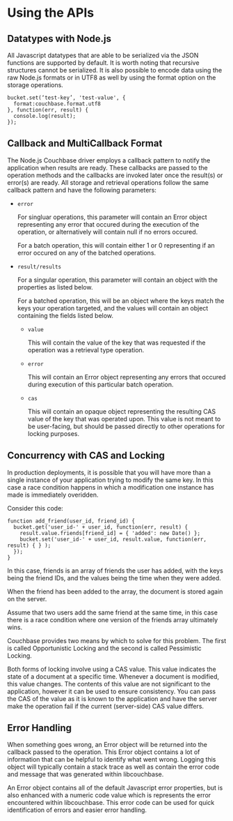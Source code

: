 # Using the APIs

<a id="datatypes_with_nodejs"></a>

## Datatypes with Node.js

All Javascript datatypes that are able to be serialized via the JSON functions
are supported by default. It is worth noting that recursive structures cannot be
serialized. It is also possible to encode data using the raw Node.js formats or
in UTF8 as well by using the format option on the storage operations.


```
bucket.set(‘test-key’, 'test-value', {
  format:couchbase.format.utf8
}, function(err, result) {
  console.log(result);
});
```

<a id="callback_and_multicallback_format"></a>

## Callback and MultiCallback Format

The Node.js Couchbase driver employs a callback pattern to notify the
application when results are ready. These callbacks are passed to the operation
methods and the callbacks are invoked later once the result(s) or error(s) are
ready. All storage and retrieval operations follow the same callback pattern and
have the following parameters:

 * `error`

   For singluar operations, this parameter will contain an Error object
   representing any error that occured during the execution of the operation, or
   alternatively will contain null if no errors occured.

   For a batch operation, this will contain either 1 or 0 representing if an error
   occured on any of the batched operations.

 * `result/results`

   For a singular operation, this parameter will contain an object with the
   properties as listed below.

   For a batched operation, this will be an object where the keys match the keys
   your operation targeted, and the values will contain an object containing the
   fields listed below.

    * `value`

      This will contain the value of the key that was requested if the operation was a
      retrieval type operation.

    * `error`

      This will contain an Error object representing any errors that occured during
      execution of this particular batch operation.

    * `cas`

      This will contain an opaque object representing the resulting CAS value of the
      key that was operated upon. This value is not meant to be user-facing, but
      should be passed directly to other operations for locking purposes.

<a id="concurrency_with_cas_and_locking"></a>

## Concurrency with CAS and Locking

In production deployments, it is possible that you will have more than a single
instance of your application trying to modify the same key. In this case a race
condition happens in which a modification one instance has made is immediately
overidden.

Consider this code:


```
function add_friend(user_id, friend_id) {
  bucket.get('user_id-' + user_id, function(err, result) {
    result.value.friends[friend_id] = { 'added': new Date() };
    bucket.set('user_id-' + user_id, result.value, function(err, result) { } );
  });
}
```

In this case, friends is an array of friends the user has added, with the keys
being the friend IDs, and the values being the time when they were added.

When the friend has been added to the array, the document is stored again on the
server.

Assume that two users add the same friend at the same time, in this case there
is a race condition where one version of the friends array ultimately wins.

Couchbase provides two means by which to solve for this problem. The first is
called Opportunistic Locking and the second is called Pessimistic Locking.

Both forms of locking involve using a CAS value. This value indicates the state
of a document at a specific time. Whenever a document is modified, this value
changes. The contents of this value are not significant to the application,
however it can be used to ensure consistency. You can pass the CAS of the value
as it is known to the application and have the server make the operation fail if
the current (server-side) CAS value differs.

<a id="error_handling"></a>

## Error Handling

When something goes wrong, an Error object will be returned into the callback
passed to the operation. This Error object contains a lot of information that
can be helpful to identify what went wrong. Logging this object will typically
contain a stack trace as well as contain the error code and message that was
generated within libcouchbase.

An Error object contains all of the default Javascript error properties, but is
also enhanced with a numeric code value which is represents the error
encountered within libcouchbase. This error code can be used for quick
identification of errors and easier error handling.

<a id="api-reference"></a>
